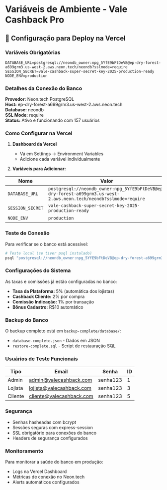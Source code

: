 # Variáveis de Ambiente - Vale Cashback Pro

## 🔧 Configuração para Deploy na Vercel

### Variáveis Obrigatórias

```env
DATABASE_URL=postgresql://neondb_owner:npg_5YfE9bFtDeVB@ep-dry-forest-a699grm3.us-west-2.aws.neon.tech/neondb?sslmode=require
SESSION_SECRET=vale-cashback-super-secret-key-2025-production-ready
NODE_ENV=production
```

### Detalhes da Conexão do Banco

**Provedor:** Neon.tech PostgreSQL  
**Host:** ep-dry-forest-a699grm3.us-west-2.aws.neon.tech  
**Database:** neondb  
**SSL Mode:** require  
**Status:** Ativo e funcionando com 157 usuários

### Como Configurar na Vercel

1. **Dashboard da Vercel**
   - Vá em Settings → Environment Variables
   - Adicione cada variável individualmente

2. **Variáveis para Adicionar:**

| Nome | Valor | Ambiente |
|------|-------|----------|
| `DATABASE_URL` | `postgresql://neondb_owner:npg_5YfE9bFtDeVB@ep-dry-forest-a699grm3.us-west-2.aws.neon.tech/neondb?sslmode=require` | Production |
| `SESSION_SECRET` | `vale-cashback-super-secret-key-2025-production-ready` | Production |
| `NODE_ENV` | `production` | Production |

### Teste de Conexão

Para verificar se o banco está acessível:

```bash
# Teste local (se tiver psql instalado)
psql "postgresql://neondb_owner:npg_5YfE9bFtDeVB@ep-dry-forest-a699grm3.us-west-2.aws.neon.tech/neondb?sslmode=require" -c "SELECT COUNT(*) FROM users;"
```

### Configurações do Sistema

As taxas e comissões já estão configuradas no banco:

- **Taxa da Plataforma:** 5% (automática dos lojistas)
- **Cashback Cliente:** 2% por compra
- **Comissão Indicação:** 1% por transação
- **Bônus Cadastro:** R$10 automático

### Backup do Banco

O backup completo está em `backup-complete/database/`:
- `database-complete.json` - Dados em JSON
- `restore-complete.sql` - Script de restauração SQL

### Usuários de Teste Funcionais

| Tipo | Email | Senha | ID |
|------|-------|-------|-----|
| Admin | admin@valecashback.com | senha123 | 1 |
| Lojista | lojista@valecashback.com | senha123 | 3 |
| Cliente | cliente@valecashback.com | senha123 | 5 |

### Segurança

- Senhas hasheadas com bcrypt
- Sessões seguras com express-session
- SSL obrigatório para conexões do banco
- Headers de segurança configurados

### Monitoramento

Para monitorar a saúde do banco em produção:
- Logs na Vercel Dashboard
- Métricas de conexão no Neon.tech
- Alerts automáticos configurados